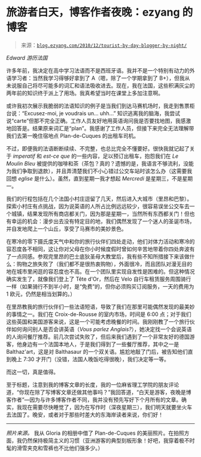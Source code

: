 <!--yml

category: 未分类

date: 2024-07-01 18:18:01

-->

# 旅游者白天，博客作者夜晚：ezyang 的博客

> 来源：[`blog.ezyang.com/2010/12/tourist-by-day-blogger-by-night/`](http://blog.ezyang.com/2010/12/tourist-by-day-blogger-by-night/)

*Edward 游历法国*

许多年前，我决定在高中学习法语而不是西班牙语。我并不是一个特别有动力的外语学习者：当然我学习得够好拿到了 A（嗯，除了一个学期拿到了 B+），但我从未说服自己将尽可能多的词汇和语法吸收进去。现在，我在法国，这些积满灰尘的两年前的知识终于派上了用场。我真希望当时在课堂上多加注意啊。

或许我初次展示我脆弱的法语知识的例子是当我们到达马赛机场时，我走到售票柜台说：“Excusez-moi, je voudrais un... uhh...” 知识逃离我的脑海，我尝试说“carte”但那不完全正确。工作人员友好地用英语询问我是否要找地图，我感激地回答是。结果原来词汇是“plan”。我感谢了工作人员，但接下来完全无法理解带我们去第一晚住宿地点 Plan-de-Cuques 的出租车司机。

不过，即便我的法语断断续续、不完整，也总比完全不懂要好。很快我就记起了关于 *imperatif* 和 *est-ce que* 的一些内容，足以预订出租车，抱怨我们在 *Le Moulin Bleu* 被提供的咖啡和茶（茶包？真的？遗憾的是，我语言不够流利，没能为我们争取到退款），并且弄清楚我们不小心错过公交车站时该怎么办（这需要我回想 *eglise* 是什么）。虽然，直到星期一我才想起 *Mercredi* 是星期三，不是星期一。

我们的行程包括在几个法国小村庄逗留了几天，然后进入大城市（里昂和巴黎）。探索小村庄有点挑战，因为说英语的人所占比例远远较少，很容易误坐公交车去一个城镇，结果发现所有商店都关门，因为那是星期一，当然所有东西都关门！但也有幸运的机会：漫步出去没有特定目的地，我们偶然发现了一个迷人的圣诞市场，并自发地爬上一个山丘，享受了马赛市的美妙景色。

在寒冷的零下摄氏度天气中和你的旅行伙伴们四处走动，他们对体力活动和寒冷的容忍度各不相同，这让你对父母在你小时候度假时曾如何辛苦地带着你四处奔波有了一点同感。参观完里昂的巴士底狄圣母大教堂后，我有些不知所措接下来该做什么：购物之旅失败了（我们都不是很热衷购物），外面很冷，而且团队对漫无目的地在城市里闲逛的容忍度也不高。在一个团队里实现自发性是困难的。但这种情况确实发生了，就像我们登上了 Tête d'Or，然后在 Velo 自行车租赁服务周围骑行一样（如果骑行不到半小时，是“免费”的，但你必须购买订阅服务，一天的费用为 1 欧元，仍然是相当划算的。）

在里昂教我的旅行伙伴们一些法语短语，导致了我们在那里可能偶然发现的最美妙的事情之一。我们在 Croix-de-Rousse 的室内市场，时间是 6:00 点；对于我们这些英国和美国游客来说，这是一个可能考虑晚餐的时间。我刚刚教了一个旅行伙伴如何询问别人是否会讲英语（*Vous parlez Anglais?*），她决定找一个会说英语的人询问餐厅推荐。前几次尝试失败了，但后来我们遇到了一个非常友好的德国游客，他身边有一个法国本地人，于是我们得到了一些餐厅推荐，其中之一是 Balthaz'art，这是对 Balthasaur 的一个双关语。尴尬地敲了门后，被告知他们直到晚上 7:30 才开门（没错，法国人晚饭吃得很晚），我们决定等一等。

而这一切，真是值得。

至于标题，注意到我的博客文章的长度，我的一位麻省理工学院的朋友评论道，“你现在除了写博客文章还做其他事吗？”我回答道，“白天是游客，夜晚是博客作者”—因为与许多博客作者不同，我并没有预先写好下个月所有的文章。确实，我现在需要尽快睡觉了，因为在写作时（深夜星期三），我们明天就要坐火车去法国了。晚安，或者对于那些时差大的东海岸读者来说，你们好！

* * *

*照片来源。* 我从 Gloria 的相册中借了 Plan-de-Cuques 的美丽照片。在拍照方面，我仍然保持极简主义的习惯（亚洲游客的典型刻板形象！好吧，我穿着极不时髦的滑雪夹克和雪裤也不比他们强多少。）
